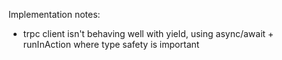 Implementation notes:

- trpc client isn't behaving well with yield, using async/await + runInAction where type safety is important
